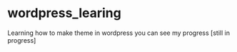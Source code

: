 # wordpress_learing
Learning how to make theme in wordpress you can see my progress [still in progress]
